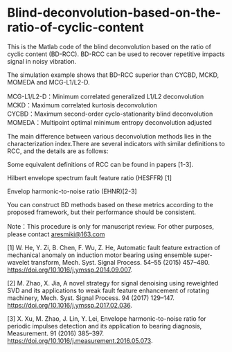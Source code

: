 # Blind-deconvolution-based-on-the-ratio-of-cyclic-content
This is the Matlab code of the blind deconvolution based on the ratio of cyclic content (BD-RCC). BD-RCC can be used to recover repetitive impacts signal in noisy vibration.

The simulation example shows that BD-RCC superior than CYCBD, MCKD, MOMEDA and MCG-L1/L2-D.

MCG-L1/L2-D：Minimum correlated generalized L1/L2 deconvolution     
MCKD：Maximum correlated kurtosis deconvolution      
CYCBD：Maximum second-order cyclo-stationarity blind deconvolution      
MOMEDA：Multipoint optimal minimum entropy deconvolution adjusted       

The main difference between various deconvolution methods lies in the characterization index.There are several indicators with similar definitions to RCC, and the details are as follows:

Some equivalent definitions of RCC can be found in papers [1-3].

Hilbert envelope spectrum fault feature ratio (HESFFR) [1]

Envelop harmonic-to-noise ratio (EHNR)[2-3]

You can construct BD methods based on these metrics according to the proposed framework, but their performance should be consistent.

Note：This procedure is only for manuscript review. For other purposes, please contact aresmiki@163.com

[1]	W. He, Y. Zi, B. Chen, F. Wu, Z. He, Automatic fault feature extraction of mechanical anomaly on induction motor bearing using ensemble super-wavelet transform, Mech. Syst. Signal Process. 54–55 (2015) 457–480. https://doi.org/10.1016/j.ymssp.2014.09.007.

[2]	M. Zhao, X. Jia, A novel strategy for signal denoising using reweighted SVD and its applications to weak fault feature enhancement of rotating machinery, Mech. Syst. Signal Process. 94 (2017) 129–147. https://doi.org/10.1016/j.ymssp.2017.02.036.

[3]	X. Xu, M. Zhao, J. Lin, Y. Lei, Envelope harmonic-to-noise ratio for periodic impulses detection and its application to bearing diagnosis, Measurement. 91 (2016) 385–397. https://doi.org/10.1016/j.measurement.2016.05.073.


